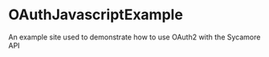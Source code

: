 OAuthJavascriptExample
======================

An example site used to demonstrate how to use OAuth2 with the Sycamore API 
